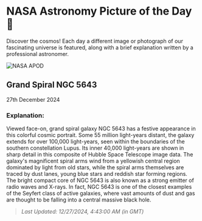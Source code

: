 
  # NASA Astronomy Picture of the Day 🌌

  Discover the cosmos! Each day a different image or photograph of our fascinating universe is featured, along with a brief explanation written by a professional astronomer.

![NASA APOD](https://apod.nasa.gov/apod/image/2412/Hubble_NGC5643_potw2450a.jpg)

## Grand Spiral NGC 5643

27th December 2024

### Explanation: 

Viewed face-on, grand spiral galaxy NGC 5643 has a festive appearance in this colorful cosmic portrait. Some 55 million light-years distant, the galaxy extends for over 100,000 light-years, seen within the boundaries of the southern constellation Lupus. Its inner 40,000 light-years are shown in sharp detail in this composite of Hubble Space Telescope image data. The galaxy's magnificent spiral arms wind from a yellowish central region dominated by light from old stars, while the spiral arms themselves are traced by dust lanes, young blue stars and reddish star forming regions. The bright compact core of NGC 5643 is also known as a strong emitter of radio waves and X-rays. In fact, NGC 5643 is one of the closest examples of the Seyfert class of active galaxies, where vast amounts of dust and gas are thought to be falling into a central massive black hole.

> _Last Updated: 12/27/2024, 4:43:00 AM (in GMT)_
